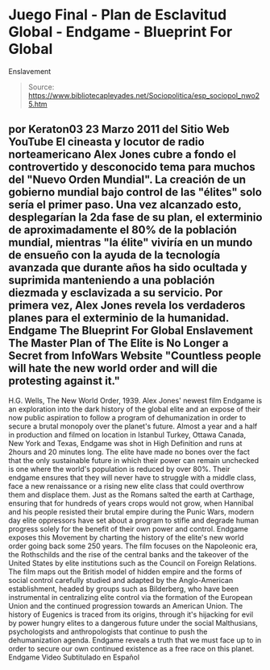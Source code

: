 # Juego Final - Plan de Esclavitud Global - Endgame - Blueprint For Global 
Enslavement

> Source: https://www.bibliotecapleyades.net/Sociopolitica/esp_sociopol_nwo25.htm

por
Keraton03
23 Marzo
2011
del Sitio Web
YouTube
El cineasta y
locutor de radio norteamericano Alex Jones cubre a fondo el controvertido y
desconocido tema para muchos del "Nuevo Orden Mundial".
La creación de un
gobierno mundial bajo control de las "élites" solo sería el primer paso. Una
vez alcanzado esto, desplegarían la 2da fase de su plan, el exterminio de
aproximadamente el 80% de la población mundial, mientras "la élite" viviría
en un mundo de ensueño con la ayuda de la tecnología avanzada que durante
años ha sido ocultada y suprimida manteniendo a una población diezmada y
esclavizada a su servicio.
Por primera vez, Alex Jones
revela los verdaderos planes para el exterminio de la humanidad.
Endgame
The Blueprint For Global Enslavement
The Master Plan of The Elite is No Longer a Secret
from
InfoWars Website
"Countless people will hate the new
world order and will die protesting against it."
-
H.G. Wells, The New World Order,
1939.
Alex Jones' newest film Endgame is an
exploration into the dark history of the global elite and an expose of their
now public aspiration to follow a program of dehumanization in order to
secure a brutal monopoly over the planet's future.
Almost a year and a half in production and filmed on location in Istanbul
Turkey, Ottawa Canada, New York and Texas, Endgame was shot in High
Definition and runs at 2hours and 20 minutes long.
The elite have made no bones over the fact that the only sustainable future
in which their power can remain unchecked is one where the world's
population is reduced by over 80%.
Their endgame ensures that they will never have to struggle with a middle
class, face a new renaissance or a rising new elite class that could
overthrow them and displace them.
Just as the Romans salted the earth at Carthage, ensuring that for hundreds
of years crops would not grow, when Hannibal and his people resisted their
brutal empire during the Punic Wars,
modern day elite oppressors have set
about a program to stifle and degrade human progress solely for the benefit
of their own power and control.
Endgame exposes this Movement by charting the history of the elite's new
world order going back some 250 years. The film focuses on the Napoleonic
era,
the Rothschilds and the rise of
the central banks and the takeover of
the United States by elite institutions such as the
Council on Foreign
Relations.
The film maps out the British model of hidden empire and the forms of social
control carefully studied and adapted by the Anglo-American establishment,
headed by groups such as
Bilderberg, who have been instrumental in
centralizing elite control via the formation of the European Union and the
continued progression towards an American Union.
The history of
Eugenics is traced from its origins, through it's hijacking
for evil by power hungry elites to a dangerous future under the social
Malthusians, psychologists and anthropologists that continue to push the
dehumanization agenda.
Endgame reveals a truth that we must face up to in order to secure our own
continued existence as a free race on this planet.
Endgame
Video Subtitulado en Español
